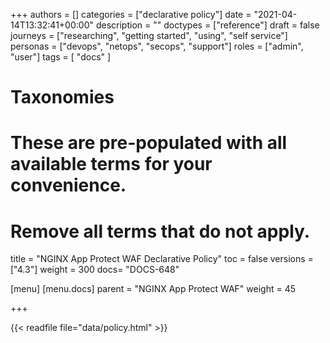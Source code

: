 +++
authors = []
categories = ["declarative policy"]
date = "2021-04-14T13:32:41+00:00"
description = ""
doctypes = ["reference"]
draft = false
journeys = ["researching", "getting started", "using", "self service"]
personas = ["devops", "netops", "secops", "support"]
roles = ["admin", "user"]
tags = [ "docs" ]
# Taxonomies
# These are pre-populated with all available terms for your convenience.
# Remove all terms that do not apply.
title = "NGINX App Protect WAF Declarative Policy"
toc = false
versions = ["4.3"]
weight = 300
docs= "DOCS-648"

[menu]
  [menu.docs]
    parent = "NGINX App Protect WAF"
    weight = 45

+++

{{< readfile file="data/policy.html" >}}